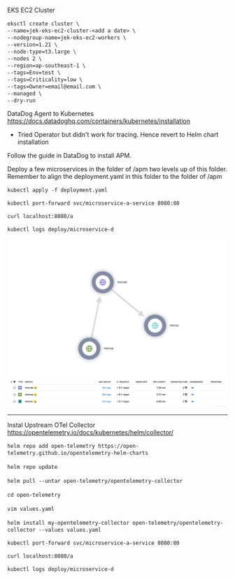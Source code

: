 EKS EC2 Cluster
```
eksctl create cluster \
--name=jek-eks-ec2-cluster-<add a date> \
--nodegroup-name=jek-eks-ec2-workers \
--version=1.21 \
--node-type=t3.large \
--nodes 2 \
--region=ap-southeast-1 \
--tags=Env=test \
--tags=Criticality=low \
--tags=Owner=email@email.com \
--managed \
--dry-run
```

DataDog Agent to Kubernetes https://docs.datadoghq.com/containers/kubernetes/installation
 - Tried Operator but didn't work for tracing. Hence revert to Helm chart installation

Follow the guide in DataDog to install APM.

Deploy a few microservices in the folder of /apm two levels up of this folder. Remember to align the deployment.yaml in this folder to the folder of /apm

```
kubectl apply -f deployment.yaml
```

```
kubectl port-forward svc/microservice-a-service 8080:80
```

```
curl localhost:8080/a
```

```
kubectl logs deploy/microservice-d
```

![](1.png)
![](2.png)

---

Instal Upstream OTel Collector 
https://opentelemetry.io/docs/kubernetes/helm/collector/

```
helm repo add open-telemetry https://open-telemetry.github.io/opentelemetry-helm-charts

helm repo update

helm pull --untar open-telemetry/opentelemetry-collector

cd open-telemetry

vim values.yaml

helm install my-opentelemetry-collector open-telemetry/opentelemetry-collector --values values.yaml

```

```
kubectl port-forward svc/microservice-a-service 8080:80
```

```
curl localhost:8080/a
```

```
kubectl logs deploy/microservice-d
```